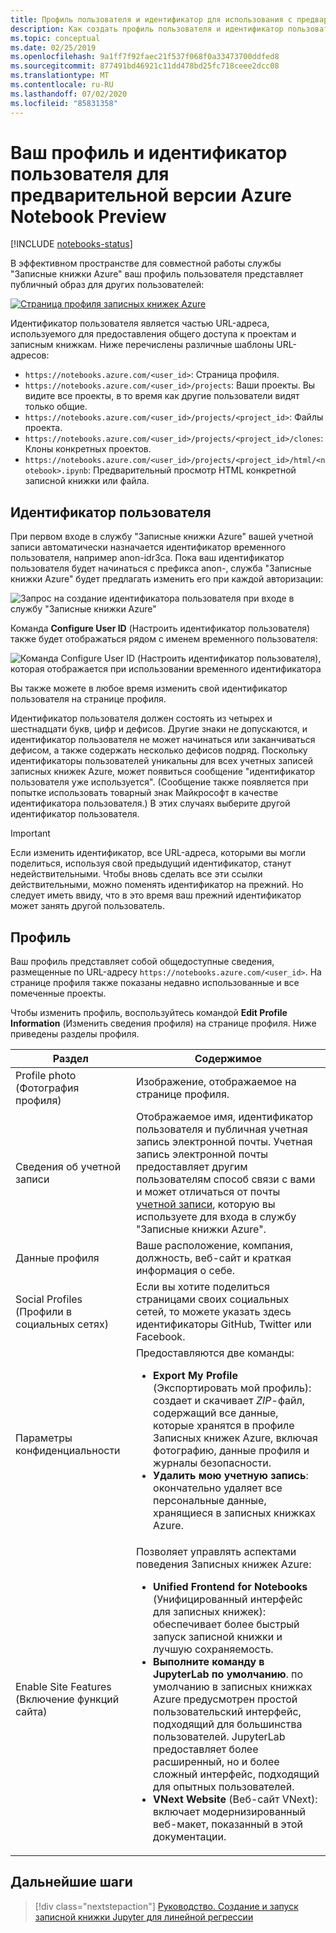 ```yaml
---
title: Профиль пользователя и идентификатор для использования с предварительной версией Azure Notebooks
description: Как создать профиль пользователя и идентификатор пользователя и управлять им с помощью записных книжек Azure, которые становятся частью URL-адреса общих записных книжек.
ms.topic: conceptual
ms.date: 02/25/2019
ms.openlocfilehash: 9a1ff7f92faec21f537f068f0a33473700ddfed8
ms.sourcegitcommit: 877491bd46921c11dd478bd25fc718ceee2dcc08
ms.translationtype: MT
ms.contentlocale: ru-RU
ms.lasthandoff: 07/02/2020
ms.locfileid: "85831358"
---
```

# <a name="your-profile-and-user-id-for-azure-notebooks-preview"></a>Ваш профиль и идентификатор пользователя для предварительной версии Azure Notebook Preview

[!INCLUDE [notebooks-status](../../includes/notebooks-status.md)]

В эффективном пространстве для совместной работы службы "Записные книжки Azure" ваш профиль пользователя представляет публичный образ для других пользователей:

[![Страница профиля записных книжек Azure](media/accounts/profile-page.png)](media/accounts/profile-page.png#lightbox)

Идентификатор пользователя является частью URL-адреса, используемого для предоставления общего доступа к проектам и записным книжкам. Ниже перечислены различные шаблоны URL-адресов:

- `https://notebooks.azure.com/<user_id>`: Страница профиля.
- `https://notebooks.azure.com/<user_id>/projects`: Ваши проекты. Вы видите все проекты, в то время как другие пользователи видят только общие.
- `https://notebooks.azure.com/<user_id>/projects/<project_id>`: Файлы проекта.
- `https://notebooks.azure.com/<user_id>/projects/<project_id>/clones`: Клоны конкретных проектов.
- `https://notebooks.azure.com/<user_id>/projects/<project_id>/html/<notebook>.ipynb`: Предварительный просмотр HTML конкретной записной книжки или файла.

## <a name="your-user-id"></a>Идентификатор пользователя

При первом входе в службу "Записные книжки Azure" вашей учетной записи автоматически назначается идентификатор временного пользователя, например anon-idr3ca. Пока ваш идентификатор пользователя будет начинаться с префикса anon-, служба "Записные книжки Azure" будет предлагать изменить его при каждой авторизации:

![Запрос на создание идентификатора пользователя при входе в службу "Записные книжки Azure"](media/accounts/create-user-id.png)

Команда **Configure User ID** (Настроить идентификатор пользователя) также будет отображаться рядом с именем временного пользователя:

![Команда Configure User ID (Настроить идентификатор пользователя), которая отображается при использовании временного идентификатора](media/accounts/configure-user-id-command.png)

Вы также можете в любое время изменить свой идентификатор пользователя на странице профиля.

Идентификатор пользователя должен состоять из четырех и шестнадцати букв, цифр и дефисов. Другие знаки не допускаются, и идентификатор пользователя не может начинаться или заканчиваться дефисом, а также содержать несколько дефисов подряд. Поскольку идентификаторы пользователей уникальны для всех учетных записей записных книжек Azure, может появиться сообщение "идентификатор пользователя уже используется". (Сообщение также появляется при попытке использовать товарный знак Майкрософт в качестве идентификатора пользователя.) В этих случаях выберите другой идентификатор пользователя.

> [!Important]
> Если изменить идентификатор, все URL-адреса, которыми вы могли поделиться, используя свой предыдущий идентификатор, станут недействительными. Чтобы вновь сделать все эти ссылки действительными, можно поменять идентификатор на прежний. Но следует иметь ввиду, что в это время ваш прежний идентификатор может занять другой пользователь.

## <a name="your-profile"></a>Профиль

Ваш профиль представляет собой общедоступные сведения, размещенные по URL-адресу `https://notebooks.azure.com/<user_id>`. На странице профиля также показаны недавно использованные и все помеченные проекты.

Чтобы изменить профиль, воспользуйтесь командой **Edit Profile Information** (Изменить сведения профиля) на странице профиля. Ниже приведены разделы профиля.

| Раздел | Содержимое |
| --- | --- |
| Profile photo (Фотография профиля) | Изображение, отображаемое на странице профиля. |
| Сведения об учетной записи | Отображаемое имя, идентификатор пользователя и публичная учетная запись электронной почты. Учетная запись электронной почты предоставляет другим пользователям способ связи с вами и может отличаться от почты [учетной записи](azure-notebooks-user-account.md), которую вы используете для входа в службу "Записные книжки Azure". |
| Данные профиля | Ваше расположение, компания, должность, веб-сайт и краткая информация о себе. |
| Social Profiles (Профили в социальных сетях) | Если вы хотите поделиться страницами своих социальных сетей, то можете указать здесь идентификаторы GitHub, Twitter или Facebook. |
| Параметры конфиденциальности | Предоставляются две команды:<ul><li>**Export My Profile** (Экспортировать мой профиль): создает и скачивает *ZIP*-файл, содержащий все данные, которые хранятся в профиле Записных книжек Azure, включая фотографию, данные профиля и журналы безопасности.</li><li>**Удалить мою учетную запись**: окончательно удаляет все персональные данные, хранящиеся в записных книжках Azure.</li></ul> |
| Enable Site Features (Включение функций сайта) | Позволяет управлять аспектами поведения Записных книжек Azure:<ul><li>**Unified Frontend for Notebooks** (Унифицированный интерфейс для записных книжек): обеспечивает более быстрый запуск записной книжки и лучшую сохраняемость.</li><li>**Выполните команду в JupyterLab по умолчанию**. по умолчанию в записных книжках Azure предусмотрен простой пользовательский интерфейс, подходящий для большинства пользователей. JupyterLab предоставляет более расширенный, но и более сложный интерфейс, подходящий для опытных пользователей.</li><li>**VNext Website** (Веб-сайт VNext): включает модернизированный веб-макет, показанный в этой документации.</li></ul> |

## <a name="next-steps"></a>Дальнейшие шаги  

> [!div class="nextstepaction"]
> [Руководство. Создание и запуск записной книжки Jupyter для линейной регрессии](tutorial-create-run-jupyter-notebook.md)
